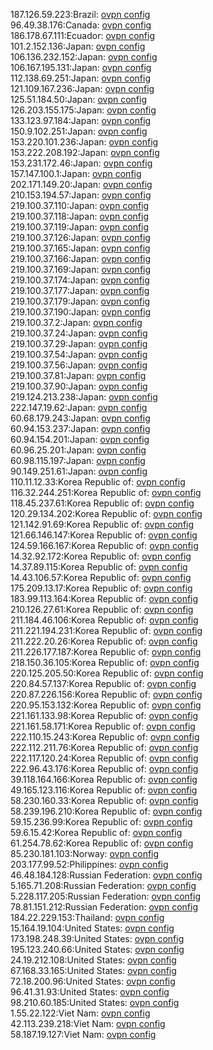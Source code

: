187.126.59.223:Brazil: [ovpn config](vpn/187_126_59_223.ovpn)  
96.49.38.176:Canada: [ovpn config](vpn/96_49_38_176.ovpn)  
186.178.67.111:Ecuador: [ovpn config](vpn/186_178_67_111.ovpn)  
101.2.152.136:Japan: [ovpn config](vpn/101_2_152_136.ovpn)  
106.136.232.152:Japan: [ovpn config](vpn/106_136_232_152.ovpn)  
106.167.195.131:Japan: [ovpn config](vpn/106_167_195_131.ovpn)  
112.138.69.251:Japan: [ovpn config](vpn/112_138_69_251.ovpn)  
121.109.167.236:Japan: [ovpn config](vpn/121_109_167_236.ovpn)  
125.51.184.50:Japan: [ovpn config](vpn/125_51_184_50.ovpn)  
126.203.155.175:Japan: [ovpn config](vpn/126_203_155_175.ovpn)  
133.123.97.184:Japan: [ovpn config](vpn/133_123_97_184.ovpn)  
150.9.102.251:Japan: [ovpn config](vpn/150_9_102_251.ovpn)  
153.220.101.236:Japan: [ovpn config](vpn/153_220_101_236.ovpn)  
153.222.208.192:Japan: [ovpn config](vpn/153_222_208_192.ovpn)  
153.231.172.46:Japan: [ovpn config](vpn/153_231_172_46.ovpn)  
157.147.100.1:Japan: [ovpn config](vpn/157_147_100_1.ovpn)  
202.171.149.20:Japan: [ovpn config](vpn/202_171_149_20.ovpn)  
210.153.194.57:Japan: [ovpn config](vpn/210_153_194_57.ovpn)  
219.100.37.110:Japan: [ovpn config](vpn/219_100_37_110.ovpn)  
219.100.37.118:Japan: [ovpn config](vpn/219_100_37_118.ovpn)  
219.100.37.119:Japan: [ovpn config](vpn/219_100_37_119.ovpn)  
219.100.37.126:Japan: [ovpn config](vpn/219_100_37_126.ovpn)  
219.100.37.165:Japan: [ovpn config](vpn/219_100_37_165.ovpn)  
219.100.37.166:Japan: [ovpn config](vpn/219_100_37_166.ovpn)  
219.100.37.169:Japan: [ovpn config](vpn/219_100_37_169.ovpn)  
219.100.37.174:Japan: [ovpn config](vpn/219_100_37_174.ovpn)  
219.100.37.177:Japan: [ovpn config](vpn/219_100_37_177.ovpn)  
219.100.37.179:Japan: [ovpn config](vpn/219_100_37_179.ovpn)  
219.100.37.190:Japan: [ovpn config](vpn/219_100_37_190.ovpn)  
219.100.37.2:Japan: [ovpn config](vpn/219_100_37_2.ovpn)  
219.100.37.24:Japan: [ovpn config](vpn/219_100_37_24.ovpn)  
219.100.37.29:Japan: [ovpn config](vpn/219_100_37_29.ovpn)  
219.100.37.54:Japan: [ovpn config](vpn/219_100_37_54.ovpn)  
219.100.37.56:Japan: [ovpn config](vpn/219_100_37_56.ovpn)  
219.100.37.81:Japan: [ovpn config](vpn/219_100_37_81.ovpn)  
219.100.37.90:Japan: [ovpn config](vpn/219_100_37_90.ovpn)  
219.124.213.238:Japan: [ovpn config](vpn/219_124_213_238.ovpn)  
222.147.19.62:Japan: [ovpn config](vpn/222_147_19_62.ovpn)  
60.68.179.243:Japan: [ovpn config](vpn/60_68_179_243.ovpn)  
60.94.153.237:Japan: [ovpn config](vpn/60_94_153_237.ovpn)  
60.94.154.201:Japan: [ovpn config](vpn/60_94_154_201.ovpn)  
60.96.25.201:Japan: [ovpn config](vpn/60_96_25_201.ovpn)  
60.98.115.197:Japan: [ovpn config](vpn/60_98_115_197.ovpn)  
90.149.251.61:Japan: [ovpn config](vpn/90_149_251_61.ovpn)  
110.11.12.33:Korea Republic of: [ovpn config](vpn/110_11_12_33.ovpn)  
116.32.244.251:Korea Republic of: [ovpn config](vpn/116_32_244_251.ovpn)  
118.45.237.61:Korea Republic of: [ovpn config](vpn/118_45_237_61.ovpn)  
120.29.134.202:Korea Republic of: [ovpn config](vpn/120_29_134_202.ovpn)  
121.142.91.69:Korea Republic of: [ovpn config](vpn/121_142_91_69.ovpn)  
121.66.146.147:Korea Republic of: [ovpn config](vpn/121_66_146_147.ovpn)  
124.59.166.167:Korea Republic of: [ovpn config](vpn/124_59_166_167.ovpn)  
14.32.92.172:Korea Republic of: [ovpn config](vpn/14_32_92_172.ovpn)  
14.37.89.115:Korea Republic of: [ovpn config](vpn/14_37_89_115.ovpn)  
14.43.106.57:Korea Republic of: [ovpn config](vpn/14_43_106_57.ovpn)  
175.209.13.17:Korea Republic of: [ovpn config](vpn/175_209_13_17.ovpn)  
183.99.113.164:Korea Republic of: [ovpn config](vpn/183_99_113_164.ovpn)  
210.126.27.61:Korea Republic of: [ovpn config](vpn/210_126_27_61.ovpn)  
211.184.46.106:Korea Republic of: [ovpn config](vpn/211_184_46_106.ovpn)  
211.221.194.231:Korea Republic of: [ovpn config](vpn/211_221_194_231.ovpn)  
211.222.20.26:Korea Republic of: [ovpn config](vpn/211_222_20_26.ovpn)  
211.226.177.187:Korea Republic of: [ovpn config](vpn/211_226_177_187.ovpn)  
218.150.36.105:Korea Republic of: [ovpn config](vpn/218_150_36_105.ovpn)  
220.125.205.50:Korea Republic of: [ovpn config](vpn/220_125_205_50.ovpn)  
220.84.57.137:Korea Republic of: [ovpn config](vpn/220_84_57_137.ovpn)  
220.87.226.156:Korea Republic of: [ovpn config](vpn/220_87_226_156.ovpn)  
220.95.153.132:Korea Republic of: [ovpn config](vpn/220_95_153_132.ovpn)  
221.161.133.98:Korea Republic of: [ovpn config](vpn/221_161_133_98.ovpn)  
221.161.58.171:Korea Republic of: [ovpn config](vpn/221_161_58_171.ovpn)  
222.110.15.243:Korea Republic of: [ovpn config](vpn/222_110_15_243.ovpn)  
222.112.211.76:Korea Republic of: [ovpn config](vpn/222_112_211_76.ovpn)  
222.117.120.24:Korea Republic of: [ovpn config](vpn/222_117_120_24.ovpn)  
222.96.43.176:Korea Republic of: [ovpn config](vpn/222_96_43_176.ovpn)  
39.118.164.166:Korea Republic of: [ovpn config](vpn/39_118_164_166.ovpn)  
49.165.123.116:Korea Republic of: [ovpn config](vpn/49_165_123_116.ovpn)  
58.230.160.33:Korea Republic of: [ovpn config](vpn/58_230_160_33.ovpn)  
58.239.196.210:Korea Republic of: [ovpn config](vpn/58_239_196_210.ovpn)  
59.15.236.99:Korea Republic of: [ovpn config](vpn/59_15_236_99.ovpn)  
59.6.15.42:Korea Republic of: [ovpn config](vpn/59_6_15_42.ovpn)  
61.254.78.62:Korea Republic of: [ovpn config](vpn/61_254_78_62.ovpn)  
85.230.181.103:Norway: [ovpn config](vpn/85_230_181_103.ovpn)  
203.177.99.52:Philippines: [ovpn config](vpn/203_177_99_52.ovpn)  
46.48.184.128:Russian Federation: [ovpn config](vpn/46_48_184_128.ovpn)  
5.165.71.208:Russian Federation: [ovpn config](vpn/5_165_71_208.ovpn)  
5.228.117.205:Russian Federation: [ovpn config](vpn/5_228_117_205.ovpn)  
78.81.151.212:Russian Federation: [ovpn config](vpn/78_81_151_212.ovpn)  
184.22.229.153:Thailand: [ovpn config](vpn/184_22_229_153.ovpn)  
15.164.19.104:United States: [ovpn config](vpn/15_164_19_104.ovpn)  
173.198.248.39:United States: [ovpn config](vpn/173_198_248_39.ovpn)  
195.123.240.66:United States: [ovpn config](vpn/195_123_240_66.ovpn)  
24.19.212.108:United States: [ovpn config](vpn/24_19_212_108.ovpn)  
67.168.33.165:United States: [ovpn config](vpn/67_168_33_165.ovpn)  
72.18.200.96:United States: [ovpn config](vpn/72_18_200_96.ovpn)  
96.41.31.93:United States: [ovpn config](vpn/96_41_31_93.ovpn)  
98.210.60.185:United States: [ovpn config](vpn/98_210_60_185.ovpn)  
1.55.22.122:Viet Nam: [ovpn config](vpn/1_55_22_122.ovpn)  
42.113.239.218:Viet Nam: [ovpn config](vpn/42_113_239_218.ovpn)  
58.187.19.127:Viet Nam: [ovpn config](vpn/58_187_19_127.ovpn)  
